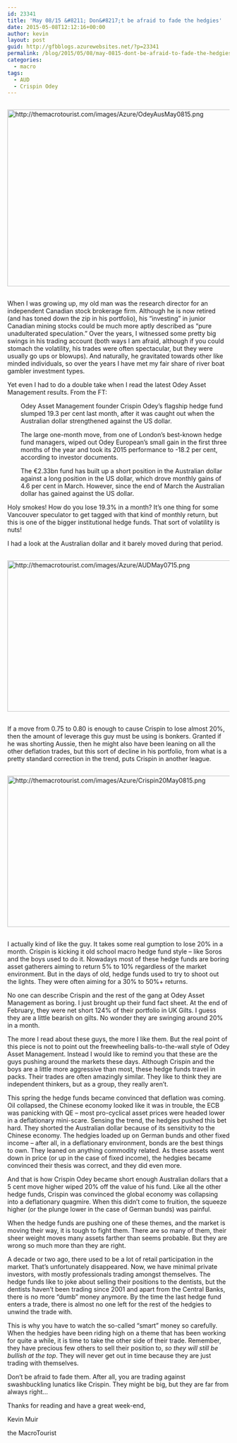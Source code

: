```yaml
---
id: 23341
title: 'May 08/15 &#8211; Don&#8217;t be afraid to fade the hedgies'
date: 2015-05-08T12:12:16+00:00
author: kevin
layout: post
guid: http://gfbblogs.azurewebsites.net/?p=23341
permalink: /blog/2015/05/08/may-0815-dont-be-afraid-to-fade-the-hedgies-2/
categories:
  - macro
tags:
  - AUD
  - Crispin Odey
---
```


  <img src="http://themacrotourist.com/images/Azure/OdeyAusMay0815.png" alt="http://themacrotourist.com/images/Azure/OdeyAusMay0815.png" style="margin:30px auto;display:block;" width="600" height="400">

When I was growing up, my old man was the research director for an independent Canadian stock brokerage firm. Although he is now retired (and has toned down the zip in his portfolio), his &#8220;investing&#8221; in junior Canadian mining stocks could be much more aptly described as &#8220;pure unadulterated speculation.&#8221; Over the years, I witnessed some pretty big swings in his trading account (both ways I am afraid, although if you could stomach the volatility, his trades were often spectacular, but they were usually go ups or blowups). And naturally, he gravitated towards other like minded individuals, so over the years I have met my fair share of river boat gambler investment types.

Yet even I had to do a double take when I read the latest Odey Asset Management results. From the FT:

<p style="padding-left: 30px;">
  Odey Asset Management founder Crispin Odey’s flagship hedge fund slumped 19.3 per cent last month, after it was caught out when the Australian dollar strengthened against the US dollar.
</p>

<p style="padding-left: 30px;">
  The large one-month move, from one of London’s best-known hedge fund managers, wiped out Odey European’s small gain in the first three months of the year and took its 2015 performance to -18.2 per cent, according to investor documents.
</p>

<p style="padding-left: 30px;">
  The €2.33bn fund has built up a short position in the Australian dollar against a long position in the US dollar, which drove monthly gains of 4.6 per cent in March. However, since the end of March the Australian dollar has gained against the US dollar.
</p>

Holy smokes! How do you lose 19.3% in a month? It&#8217;s one thing for some Vancouver speculator to get tagged with that kind of monthly return, but this is one of the bigger institutional hedge funds. That sort of volatility is nuts!

I had a look at the Australian dollar and it barely moved during that period.


  <img src="http://themacrotourist.com/images/Azure/AUDMay0715.png" alt="http://themacrotourist.com/images/Azure/AUDMay0715.png" style="margin:30px auto;display:block;" width="600" height="342">

If a move from 0.75 to 0.80 is enough to cause Crispin to lose almost 20%, then the amount of leverage this guy must be using is bonkers. Granted if he was shorting Aussie, then he might also have been leaning on all the other deflation trades, but this sort of decline in his portfolio, from what is a pretty standard correction in the trend, puts Crispin in another league.


  <img src="http://themacrotourist.com/images/Azure/Crispin20May0815.png" alt="http://themacrotourist.com/images/Azure/Crispin20May0815.png" style="margin:30px auto;display:block;" width="600" height="342">

I actually kind of like the guy. It takes some real gumption to lose 20% in a month. Crispin is kicking it old school macro hedge fund style &#8211; like Soros and the boys used to do it. Nowadays most of these hedge funds are boring asset gatherers aiming to return 5% to 10% regardless of the market environment. But in the days of old, hedge funds used to try to shoot out the lights. They were often aiming for a 30% to 50%+ returns.

No one can describe Crispin and the rest of the gang at Odey Asset Management as boring. I just brought up their fund fact sheet. At the end of February, they were net short 124% of their portfolio in UK Gilts. I guess they are a little bearish on gilts. No wonder they are swinging around 20% in a month.

The more I read about these guys, the more I like them. But the real point of this piece is not to point out the freewheeling balls-to-the-wall style of Odey Asset Management. Instead I would like to remind you that these are the guys pushing around the markets these days. Although Crispin and the boys are a little more aggressive than most, these hedge funds travel in packs. Their trades are often amazingly similar. They like to think they are independent thinkers, but as a group, they really aren&#8217;t.

This spring the hedge funds became convinced that deflation was coming. Oil collapsed, the Chinese economy looked like it was in trouble, the ECB was panicking with QE &#8211; most pro-cyclical asset prices were headed lower in a deflationary mini-scare. Sensing the trend, the hedgies pushed this bet hard. They shorted the Australian dollar because of its sensitivity to the Chinese economy. The hedgies loaded up on German bunds and other fixed income &#8211; after all, in a deflationary environment, bonds are the best things to own. They leaned on anything commodity related. As these assets went down in price (or up in the case of fixed income), the hedgies became convinced their thesis was correct, and they did even more.

And that is how Crispin Odey became short enough Australian dollars that a 5 cent move higher wiped 20% off the value of his fund. Like all the other hedge funds, Crispin was convinced the global economy was collapsing into a deflationary quagmire. When this didn&#8217;t come to fruition, the squeeze higher (or the plunge lower in the case of German bunds) was painful.

When the hedge funds are pushing one of these themes, and the market is moving their way, it is tough to fight them. There are so many of them, their sheer weight moves many assets farther than seems probable. But they are wrong so much more than they are right.

A decade or two ago, there used to be a lot of retail participation in the market. That&#8217;s unfortunately disappeared. Now, we have minimal private investors, with mostly professionals trading amongst themselves. The hedge funds like to joke about selling their positions to the dentists, but the dentists haven&#8217;t been trading since 2001 and apart from the Central Banks, there is no more &#8220;dumb&#8221; money anymore. By the time the last hedge fund enters a trade, there is almost no one left for the rest of the hedgies to unwind the trade with.

This is why you have to watch the so-called &#8220;smart&#8221; money so carefully. When the hedgies have been riding high on a theme that has been working for quite a while, it is time to take the other side of their trade. Remember, they have precious few others to sell their position to, _so they will still be bullish at the top_. They will never get out in time because they are just trading with themselves.

Don&#8217;t be afraid to fade them. After all, you are trading against swashbuckling lunatics like Crispin. They might be big, but they are far from always right&#8230;

Thanks for reading and have a great week-end,
  
Kevin Muir
  
the MacroTourist